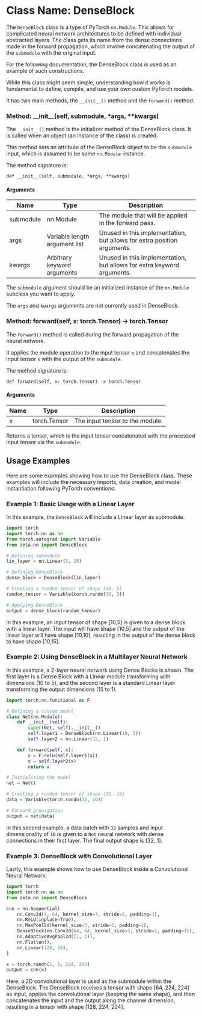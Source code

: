 # Class Name: DenseBlock

The `DenseBlock` class is a type of PyTorch `nn.Module`. This allows for complicated neural network architectures to be defined with individual abstracted layers. The class gets its name from the dense connections made in the forward propagation, which involve concatenating the output of the `submodule` with the original input. 

For the following documentation, the DenseBlock class is used as an example of such constructions. 

While this class might seem simple, understanding how it works is fundamental to define, compile, and use your own custom PyTorch models. 

It has two main methods, the `__init__()` method and the `forward()` method.

### Method: \_\_init__(self, submodule, *args, **kwargs)

The `__init__()` method is the initializer method of the DenseBlock class. It is called when an object (an instance of the class) is created. 

This method sets an attribute of the DenseBlock object to be the `submodule` input, which is assumed to be some `nn.Module` instance.

The method signature is:

    def __init__(self, submodule, *args, **kwargs)

#### Arguments

|Name|Type|Description|
|---|---|---|
|submodule|nn.Module|The module that will be applied in the forward pass.|
|args|Variable length argument list|Unused in this implementation, but allows for extra position arguments.|
|kwargs|Arbitrary keyword arguments|Unused in this implementation, but allows for extra keyword arguments.|

The `submodule` argument should be an initialized instance of the `nn.Module` subclass you want to apply. 

The `args` and `kwargs` arguments are not currently used in DenseBlock. 

### Method: forward(self, x: torch.Tensor) -> torch.Tensor

The `forward()` method is called during the forward propagation of the neural network. 

It applies the module operation to the input tensor `x` and concatenates the input tensor `x` with the output of the `submodule`.

The method signature is:

    def forward(self, x: torch.Tensor) -> torch.Tensor

#### Arguments

|Name|Type|Description|
|---|---|---|
|x|torch.Tensor|The input tensor to the module.|

Returns a tensor, which is the input tensor concatenated with the processed input tensor via the `submodule`.

## Usage Examples

Here are some examples showing how to use the DenseBlock class. These examples will include the necessary imports, data creation, and model instantiation following PyTorch conventions:

### Example 1: Basic Usage with a Linear Layer

In this example, the `DenseBlock` will include a Linear layer as submodule.

```python
import torch
import torch.nn as nn
from torch.autograd import Variable
from zeta.nn import DenseBlock

# Defining submodule
lin_layer = nn.Linear(5, 10)

# Defining DenseBlock
dense_block = DenseBlock(lin_layer)

# Creating a random tensor of shape [10, 5]
random_tensor = Variable(torch.randn(10, 5))

# Applying DenseBlock
output = dense_block(random_tensor)
```

In this example, an input tensor of shape [10,5] is given to a dense block with a linear layer. The input will have shape [10,5] and the output of the linear layer will have shape [10,10], resulting in the output of the dense block to have shape [10,15].

### Example 2: Using DenseBlock in a Multilayer Neural Network

In this example, a 2-layer neural network using Dense Blocks is shown. The first layer is a Dense Block with a Linear module transforming with dimensions (10 to 5), and the second layer is a standard Linear layer transforming the output dimensions (15 to 1).
```python
import torch.nn.functional as F

# Defining a custom model
class Net(nn.Module):
    def __init__(self):
        super(Net, self).__init__()
        self.layer1 = DenseBlock(nn.Linear(10, 5))
        self.layer2 = nn.Linear(15, 1)

    def forward(self, x):
        x = F.relu(self.layer1(x))
        x = self.layer2(x)
        return x

# Initializing the model
net = Net()

# Creating a random tensor of shape [32, 10]
data = Variable(torch.randn(32, 10))

# Forward propagation
output = net(data)
```

In this second example, a data batch with `32` samples and input dimensionality of `10` is given to a `Net` neural network with dense connections in their first layer. The final output shape is [32, 1]. 

### Example 3: DenseBlock with Convolutional Layer

Lastly, this example shows how to use DenseBlock inside a Convolutional Neural Network:
```python
import torch
import torch.nn as nn
from zeta.nn import DenseBlock

cnn = nn.Sequential(
    nn.Conv2d(1, 64, kernel_size=7, stride=2, padding=3),
    nn.ReLU(inplace=True),
    nn.MaxPool2d(kernel_size=3, stride=2, padding=1),
    DenseBlock(nn.Conv2d(64, 64, kernel_size=3, stride=1, padding=1)),
    nn.AdaptiveAvgPool2d((1, 1)),
    nn.Flatten(),
    nn.Linear(128, 10),
)

x = torch.randn(1, 1, 224, 224)
output = cnn(x)
```

Here, a 2D convolutional layer is used as the submodule within the DenseBlock. The DenseBlock receives a tensor with shape [64, 224, 224] as input, applies the convolutional layer (keeping the same shape), and then concatenates the input and the output along the channel dimension, resulting in a tensor with shape [128, 224, 224].
